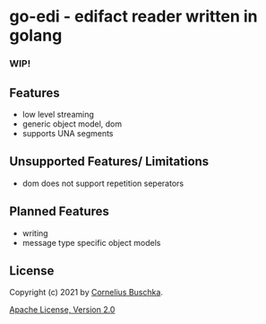 # go-edi - edifact reader written in golang

### WIP!

## Features

* low level streaming
* generic object model, dom
* supports UNA segments

## Unsupported Features/ Limitations

* dom does not support repetition seperators

## Planned Features

* writing
* message type specific object models

## License

Copyright (c) 2021 by [Cornelius Buschka](https://github.com/cbuschka).

[Apache License, Version 2.0](./license.txt)
